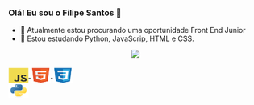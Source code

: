 ### Olá! Eu sou o Filipe Santos 👋

- 🔭 Atualmente estou procurando uma oportunidade Front End Junior
- 🌱 Estou estudando Python, JavaScrip, HTML e CSS.
<div align="center">
  <a href="https://https://github.com/filipeosantos">
  <img height="180em" src="https://github-readme-stats.vercel.app/api/top-langs/?username=filipeosantos&layout=compact&langs_count=7&theme=dracula"/>
</div>
  <div style="display: inline_block"><br>
  <img align="center" alt="Filipe-Js" height="30" width="40" src="https://raw.githubusercontent.com/devicons/devicon/2ae2a900d2f041da66e950e4d48052658d850630/icons/javascript/javascript-original.svg"">
  <img align="center" alt="Filipe-html" height="30" width="40" src="https://raw.githubusercontent.com/devicons/devicon/2ae2a900d2f041da66e950e4d48052658d850630/icons/html5/html5-original.svg">
  <img align="center" alt="Filipe-CSS" height="30" width="40" src="https://raw.githubusercontent.com/devicons/devicon/2ae2a900d2f041da66e950e4d48052658d850630/icons/css3/css3-original.svg">
</div>
  <img align="center" alt="Filipe-Python" height="30" width="40" src="https://raw.githubusercontent.com/devicons/devicon/2ae2a900d2f041da66e950e4d48052658d850630/icons/python/python-original.svg">
</div>


  
  
